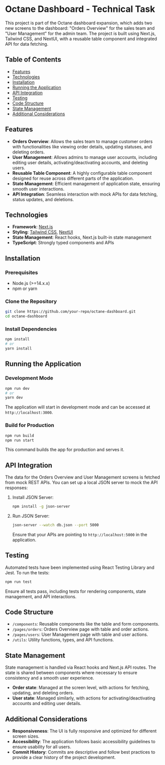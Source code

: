 
# Octane Dashboard - Technical Task

This project is part of the Octane dashboard expansion, which adds two new screens to the dashboard: "Orders Overview" for the sales team and "User Management" for the admin team. The project is built using Next.js, Tailwind CSS, and NextUI, with a reusable table component and integrated API for data fetching.

## Table of Contents

- [Features](#features)
- [Technologies](#technologies)
- [Installation](#installation)
- [Running the Application](#running-the-application)
- [API Integration](#api-integration)
- [Testing](#testing)
- [Code Structure](#code-structure)
- [State Management](#state-management)
- [Additional Considerations](#additional-considerations)

## Features

- **Orders Overview**: Allows the sales team to manage customer orders with functionalities like viewing order details, updating statuses, and deleting orders.
- **User Management**: Allows admins to manage user accounts, including editing user details, activating/deactivating accounts, and deleting users.
- **Reusable Table Component**: A highly configurable table component designed for reuse across different parts of the application.
- **State Management**: Efficient management of application state, ensuring smooth user interactions.
- **API Integration**: Seamless interaction with mock APIs for data fetching, status updates, and deletions.

## Technologies

- **Framework**: [Next.js](https://nextjs.org/)
- **Styling**: [Tailwind CSS](https://tailwindcss.com/), [NextUI](https://nextui.org/)
- **State Management**: React hooks, Next.js built-in state management
- **TypeScript**: Strongly typed components and APIs

## Installation

### Prerequisites

- Node.js (>=14.x.x)
- npm or yarn

### Clone the Repository

```bash
git clone https://github.com/your-repo/octane-dashboard.git
cd octane-dashboard
```

### Install Dependencies

```bash
npm install
# or
yarn install
```

## Running the Application

### Development Mode

```bash
npm run dev
# or
yarn dev
```

The application will start in development mode and can be accessed at `http://localhost:3000`.

### Build for Production

```bash
npm run build
npm run start
```

This command builds the app for production and serves it.

## API Integration

The data for the Orders Overview and User Management screens is fetched from mock REST APIs. You can set up a local JSON server to mock the API responses:

1. Install JSON Server:

   ```bash
   npm install -g json-server
   ```

2. Run JSON Server:

   ```bash
   json-server --watch db.json --port 5000
   ```

   Ensure that your APIs are pointing to `http://localhost:5000` in the application.

## Testing

Automated tests have been implemented using React Testing Library and Jest. To run the tests:

```bash
npm run test
```

Ensure all tests pass, including tests for rendering components, state management, and API interactions.

## Code Structure

- `/components`: Reusable components like the table and form components.
- `/pages/orders`: Orders Overview page with table and order actions.
- `/pages/users`: User Management page with table and user actions.
- `/utils`: Utility functions, types, and API functions.

## State Management

State management is handled via React hooks and Next.js API routes. The state is shared between components where necessary to ensure consistency and a smooth user experience.

- **Order state**: Managed at the screen level, with actions for fetching, updating, and deleting orders.
- **User state**: Managed similarly, with actions for activating/deactivating accounts and editing user details.

## Additional Considerations

- **Responsiveness**: The UI is fully responsive and optimized for different screen sizes.
- **Accessibility**: The application follows basic accessibility guidelines to ensure usability for all users.
- **Commit History**: Commits are descriptive and follow best practices to provide a clear history of the project development.

